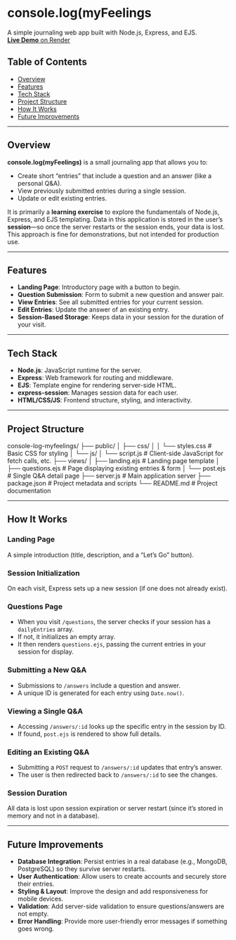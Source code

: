 # console.log(myFeelings

A simple journaling web app built with Node.js, Express, and EJS.  
[**Live Demo** on Render](https://console-log-myfeelings.onrender.com/)

## Table of Contents

- [Overview](#overview)
- [Features](#features)
- [Tech Stack](#tech-stack)
- [Project Structure](#project-structure)
- [How It Works](#how-it-works)
- [Future Improvements](#future-improvements)

---

## Overview

**console.log(myFeelings)** is a small journaling app that allows you to:

- Create short “entries” that include a question and an answer (like a personal Q&A).
- View previously submitted entries during a single session.
- Update or edit existing entries.

It is primarily a **learning exercise** to explore the fundamentals of Node.js, Express, and EJS templating. Data in this application is stored in the user’s **session**—so once the server restarts or the session ends, your data is lost. This approach is fine for demonstrations, but not intended for production use.

---

## Features

- **Landing Page**: Introductory page with a button to begin.
- **Question Submission**: Form to submit a new question and answer pair.
- **View Entries**: See all submitted entries for your current session.
- **Edit Entries**: Update the answer of an existing entry.
- **Session-Based Storage**: Keeps data in your session for the duration of your visit.

---

## Tech Stack

- **Node.js**: JavaScript runtime for the server.
- **Express**: Web framework for routing and middleware.
- **EJS**: Template engine for rendering server-side HTML.
- **express-session**: Manages session data for each user.
- **HTML/CSS/JS**: Frontend structure, styling, and interactivity.

---

## Project Structure
console-log-myfeelings/
├── public/
│   ├── css/
│   │   └── styles.css         # Basic CSS for styling
│   └── js/
│       └── script.js          # Client-side JavaScript for fetch calls, etc.
├── views/
│   ├── landing.ejs            # Landing page template
│   ├── questions.ejs          # Page displaying existing entries & form
│   └── post.ejs               # Single Q&A detail page
├── server.js                  # Main application server
├── package.json               # Project metadata and scripts
└── README.md                  # Project documentation

---

## How It Works

### Landing Page
A simple introduction (title, description, and a “Let’s Go” button).

### Session Initialization
On each visit, Express sets up a new session (if one does not already exist).

### Questions Page
- When you visit `/questions`, the server checks if your session has a `dailyEntries` array.
- If not, it initializes an empty array.
- It then renders `questions.ejs`, passing the current entries in your session for display.

### Submitting a New Q&A
- Submissions to `/answers` include a question and answer.
- A unique ID is generated for each entry using `Date.now()`.

### Viewing a Single Q&A
- Accessing `/answers/:id` looks up the specific entry in the session by ID.
- If found, `post.ejs` is rendered to show full details.

### Editing an Existing Q&A
- Submitting a `POST` request to `/answers/:id` updates that entry’s answer.
- The user is then redirected back to `/answers/:id` to see the changes.

### Session Duration
All data is lost upon session expiration or server restart (since it’s stored in memory and not in a database).

---

## Future Improvements

- **Database Integration**: Persist entries in a real database (e.g., MongoDB, PostgreSQL) so they survive server restarts.
- **User Authentication**: Allow users to create accounts and securely store their entries.
- **Styling & Layout**: Improve the design and add responsiveness for mobile devices.
- **Validation**: Add server-side validation to ensure questions/answers are not empty.
- **Error Handling**: Provide more user-friendly error messages if something goes wrong.
